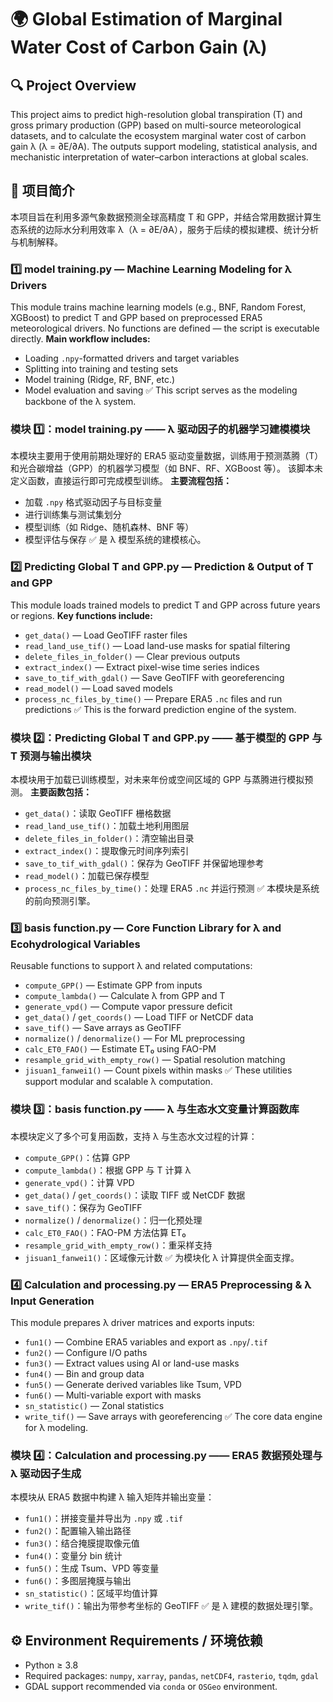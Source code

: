 # 🌍 Global Estimation of Marginal Water Cost of Carbon Gain (λ)

## 🔍 Project Overview
This project aims to predict high-resolution global transpiration (T) and gross primary production (GPP) based on multi-source meteorological datasets, and to calculate the ecosystem marginal water cost of carbon gain λ (λ = ∂E/∂A). The outputs support modeling, statistical analysis, and mechanistic interpretation of water–carbon interactions at global scales.

## 📘 项目简介
本项目旨在利用多源气象数据预测全球高精度 T 和 GPP，并结合常用数据计算生态系统的边际水分利用效率 λ（λ = ∂E/∂A），服务于后续的模拟建模、统计分析与机制解释。

### 1️⃣ model training.py — Machine Learning Modeling for λ Drivers

This module trains machine learning models (e.g., BNF, Random Forest, XGBoost) to predict T and GPP based on preprocessed ERA5 meteorological drivers.
No functions are defined — the script is executable directly.
**Main workflow includes:**
- Loading `.npy`-formatted drivers and target variables
- Splitting into training and testing sets
- Model training (Ridge, RF, BNF, etc.)
- Model evaluation and saving
:white_check_mark: This script serves as the modeling backbone of the λ system.

### 模块 1️⃣：model training.py —— λ 驱动因子的机器学习建模模块

本模块主要用于使用前期处理好的 ERA5 驱动变量数据，训练用于预测蒸腾（T）和光合碳增益（GPP）的机器学习模型（如 BNF、RF、XGBoost 等）。
该脚本未定义函数，直接运行即可完成模型训练。
**主要流程包括：**
- 加载 `.npy` 格式驱动因子与目标变量
- 进行训练集与测试集划分
- 模型训练（如 Ridge、随机森林、BNF 等）
- 模型评估与保存
:white_check_mark: 是 λ 模型系统的建模核心。

### 2️⃣ Predicting Global T and GPP.py — Prediction & Output of T and GPP

This module loads trained models to predict T and GPP across future years or regions.
**Key functions include:**
- `get_data()` — Load GeoTIFF raster files
- `read_land_use_tif()` — Load land-use masks for spatial filtering
- `delete_files_in_folder()` — Clear previous outputs
- `extract_index()` — Extract pixel-wise time series indices
- `save_to_tif_with_gdal()` — Save GeoTIFF with georeferencing
- `read_model()` — Load saved models
- `process_nc_files_by_time()` — Prepare ERA5 `.nc` files and run predictions
:white_check_mark: This is the forward prediction engine of the system.

### 模块 2️⃣：Predicting Global T and GPP.py —— 基于模型的 GPP 与 T 预测与输出模块

本模块用于加载已训练模型，对未来年份或空间区域的 GPP 与蒸腾进行模拟预测。
**主要函数包括：**
- `get_data()`：读取 GeoTIFF 栅格数据
- `read_land_use_tif()`：加载土地利用图层
- `delete_files_in_folder()`：清空输出目录
- `extract_index()`：提取像元时间序列索引
- `save_to_tif_with_gdal()`：保存为 GeoTIFF 并保留地理参考
- `read_model()`：加载已保存模型
- `process_nc_files_by_time()`：处理 ERA5 `.nc` 并运行预测
:white_check_mark: 本模块是系统的前向预测引擎。

### 3️⃣ basis function.py — Core Function Library for λ and Ecohydrological Variables

Reusable functions to support λ and related computations:
- `compute_GPP()` — Estimate GPP from inputs
- `compute_lambda()` — Calculate λ from GPP and T
- `generate_vpd()` — Compute vapor pressure deficit
- `get_data()` / `get_coords()` — Load TIFF or NetCDF data
- `save_tif()` — Save arrays as GeoTIFF
- `normalize()` / `denormalize()` — For ML preprocessing
- `calc_ET0_FAO()` — Estimate ET₀ using FAO-PM
- `resample_grid_with_empty_row()` — Spatial resolution matching
- `jisuan1_fanwei1()` — Count pixels within masks
:white_check_mark: These utilities support modular and scalable λ computation.

### 模块 3️⃣：basis function.py —— λ 与生态水文变量计算函数库

本模块定义了多个可复用函数，支持 λ 与生态水文过程的计算：
- `compute_GPP()`：估算 GPP
- `compute_lambda()`：根据 GPP 与 T 计算 λ
- `generate_vpd()`：计算 VPD
- `get_data()` / `get_coords()`：读取 TIFF 或 NetCDF 数据
- `save_tif()`：保存为 GeoTIFF
- `normalize()` / `denormalize()`：归一化预处理
- `calc_ET0_FAO()`：FAO-PM 方法估算 ET₀
- `resample_grid_with_empty_row()`：重采样支持
- `jisuan1_fanwei1()`：区域像元计数
:white_check_mark: 为模块化 λ 计算提供全面支撑。

### 4️⃣ Calculation and processing.py — ERA5 Preprocessing & λ Input Generation

This module prepares λ driver matrices and exports inputs:
- `fun1()` — Combine ERA5 variables and export as `.npy`/`.tif`
- `fun2()` — Configure I/O paths
- `fun3()` — Extract values using AI or land-use masks
- `fun4()` — Bin and group data
- `fun5()` — Generate derived variables like Tsum, VPD
- `fun6()` — Multi-variable export with masks
- `sn_statistic()` — Zonal statistics
- `write_tif()` — Save arrays with georeferencing
:white_check_mark: The core data engine for λ modeling.

### 模块 4️⃣：Calculation and processing.py —— ERA5 数据预处理与 λ 驱动因子生成

本模块从 ERA5 数据中构建 λ 输入矩阵并输出变量：
- `fun1()`：拼接变量并导出为 `.npy` 或 `.tif`
- `fun2()`：配置输入输出路径
- `fun3()`：结合掩膜提取像元值
- `fun4()`：变量分 bin 统计
- `fun5()`：生成 Tsum、VPD 等变量
- `fun6()`：多图层掩膜与输出
- `sn_statistic()`：区域平均值计算
- `write_tif()`：输出为带参考坐标的 GeoTIFF
:white_check_mark: 是 λ 建模的数据处理引擎。

## ⚙️ Environment Requirements / 环境依赖

- Python ≥ 3.8
- Required packages: `numpy`, `xarray`, `pandas`, `netCDF4`, `rasterio`, `tqdm`, `gdal`
- GDAL support recommended via `conda` or `OSGeo` environment.

